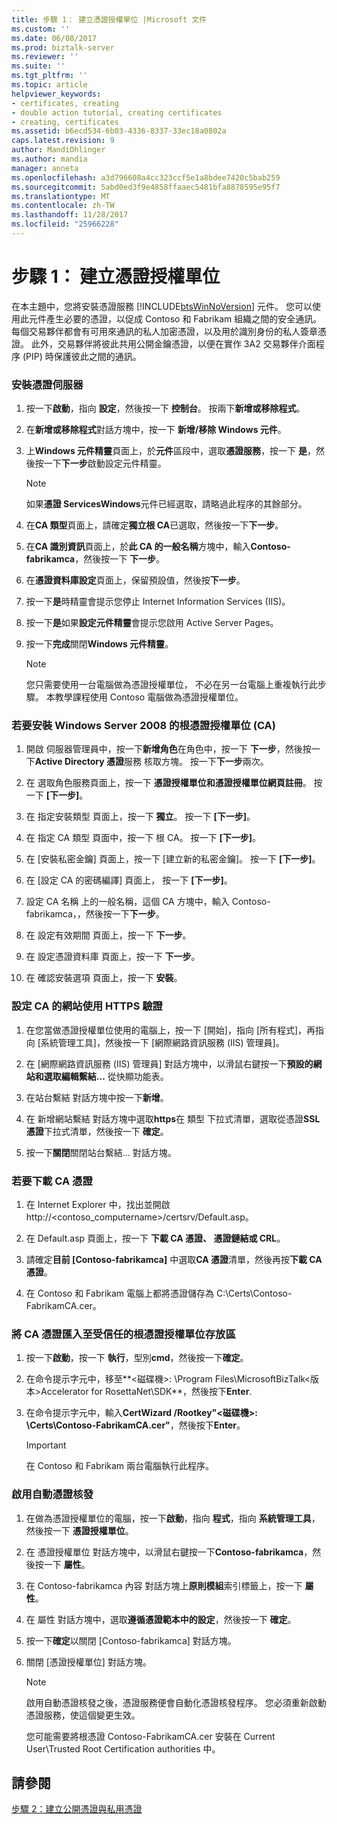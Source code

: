 ```yaml
---
title: 步驟 1： 建立憑證授權單位 |Microsoft 文件
ms.custom: ''
ms.date: 06/08/2017
ms.prod: biztalk-server
ms.reviewer: ''
ms.suite: ''
ms.tgt_pltfrm: ''
ms.topic: article
helpviewer_keywords:
- certificates, creating
- double action tutorial, creating certificates
- creating, certificates
ms.assetid: b6ecd534-6b03-4336-8337-33ec18a0802a
caps.latest.revision: 9
author: MandiOhlinger
ms.author: mandia
manager: anneta
ms.openlocfilehash: a3d796608a4cc323ccf5e1a8bdee7420c5bab259
ms.sourcegitcommit: 5abd0ed3f9e4858ffaaec5481bfa8878595e95f7
ms.translationtype: MT
ms.contentlocale: zh-TW
ms.lasthandoff: 11/28/2017
ms.locfileid: "25966228"
---
```

# <a name="step-1-creating-a-certification-authority"></a>步驟 1： 建立憑證授權單位
在本主題中，您將安裝憑證服務 [!INCLUDE[btsWinNoVersion](../../includes/btswinnoversion-md.md)] 元件。 您可以使用此元件產生必要的憑證，以促成 Contoso 和 Fabrikam 組織之間的安全通訊。 每個交易夥伴都會有可用來通訊的私人加密憑證，以及用於識別身份的私人簽章憑證。 此外，交易夥伴將彼此共用公開金鑰憑證，以便在實作 3A2 交易夥伴介面程序 (PIP) 時保護彼此之間的通訊。  
  
### <a name="to-install-the-certificate-server"></a>安裝憑證伺服器  
  
1.  按一下**啟動**，指向 **設定**，然後按一下 **控制台**。 按兩下**新增或移除程式**。  
  
2.  在**新增或移除程式**對話方塊中，按一下 **新增/移除 Windows 元件**。  
  
3.  上**Windows 元件精靈**頁面上，於**元件**區段中，選取**憑證服務**，按一下 **是**，然後按一下**下一步**啟動設定元件精靈。  
  
    > [!NOTE]
    >  如果**憑證 ServicesWindows**元件已經選取，請略過此程序的其餘部分。  
  
4.  在**CA 類型**頁面上，請確定**獨立根 CA**已選取，然後按一下**下一步**。  
  
5.  在**CA 識別資訊**頁面上，於**此 CA 的一般名稱**方塊中，輸入**Contoso-fabrikamca**，然後按一下 **下一步**。  
  
6.  在**憑證資料庫設定**頁面上，保留預設值，然後按**下一步**。  
  
7.  按一下**是**時精靈會提示您停止 Internet Information Services (IIS)。  
  
8.  按一下**是**如果**設定元件精靈**會提示您啟用 Active Server Pages。  
  
9. 按一下**完成**關閉**Windows 元件精靈**。  
  
    > [!NOTE]
    >  您只需要使用一台電腦做為憑證授權單位， 不必在另一台電腦上重複執行此步驟。 本教學課程使用 Contoso 電腦做為憑證授權單位。  
  
### <a name="to-install-a-root-certification-authority-ca-for-windows-server-2008"></a>若要安裝 Windows Server 2008 的根憑證授權單位 (CA)  
  
1.  開啟 伺服器管理員中，按一下**新增角色**在角色中，按一下 **下一步**，然後按一下**Active Directory 憑證**服務 核取方塊。 按一下**下一步**兩次。  
  
2.  在 選取角色服務頁面上，按一下 **憑證授權單位和憑證授權單位網頁註冊**。 按一下 **[下一步]**。  
  
3.  在 指定安裝類型 頁面上，按一下 **獨立**。 按一下 **[下一步]**。  
  
4.  在 指定 CA 類型 頁面中，按一下 根 CA。 按一下 **[下一步]**。  
  
5.  在 [安裝私密金鑰] 頁面上，按一下 [建立新的私密金鑰]。 按一下 **[下一步]**。  
  
6.  在 [設定 CA 的密碼編譯] 頁面上， 按一下 **[下一步]**。  
  
7.  設定 CA 名稱 上的一般名稱，這個 CA 方塊中，輸入 Contoso-fabrikamca，，然後按一下**下一步**。  
  
8.  在 設定有效期間 頁面上，按一下 **下一步**。  
  
9. 在 設定憑證資料庫 頁面上，按一下 **下一步**。  
  
10. 在 確認安裝選項 頁面上，按一下 **安裝**。  
  
### <a name="configuring-the-web-site-for-the-ca-to-use-https-authentication"></a>設定 CA 的網站使用 HTTPS 驗證  
  
1.  在您當做憑證授權單位使用的電腦上，按一下 [開始]，指向 [所有程式]，再指向 [系統管理工具]，然後按一下 [網際網路資訊服務 (IIS) 管理員]。  
  
2.  在 [網際網路資訊服務 (IIS) 管理員] 對話方塊中，以滑鼠右鍵按一下**預設的網站和選取編輯繫結...** 從快顯功能表。  
  
3.  在站台繫結 對話方塊中按一下**新增**。  
  
4.  在 新增網站繫結 對話方塊中選取**https**在 類型 下拉式清單，選取從憑證**SSL 憑證**下拉式清單，然後按一下 **確定**。  
  
5.  按一下**關閉**關閉站台繫結... 對話方塊。  
  
### <a name="to-download-the-ca-certificate"></a>若要下載 CA 憑證  
  
1.  在 Internet Explorer 中，找出並開啟 http://<contoso_computername>/certsrv/Default.asp。  
  
2.  在 Default.asp 頁面上，按一下 **下載 CA 憑證、 憑證鏈結或 CRL**。  
  
3.  請確定**目前 [Contoso-fabrikamca]** 中選取**CA 憑證**清單，然後再按**下載 CA 憑證**。  
  
4.  在 Contoso 和 Fabrikam 電腦上都將憑證儲存為 C:\Certs\Contoso-FabrikamCA.cer。  
  
### <a name="to-import-the-ca-certificate-to-the-trusted-root-certification-authorities-store"></a>將 CA 憑證匯入至受信任的根憑證授權單位存放區  
  
1.  按一下**啟動**，按一下 **執行**，型別**cmd**，然後按一下**確定**。  
  
2.  在命令提示字元中，移至**\<磁碟機\>: \Program Files\MicrosoftBizTalk\<版本\>Accelerator for RosettaNet\SDK**，然後按下**Enter**.  
  
3.  在命令提示字元中，輸入**CertWizard /Rootkey"\<磁碟機\>: \Certs\Contoso-FabrikamCA.cer"**，然後按下**Enter**。  
  
    > [!IMPORTANT]
    >  在 Contoso 和 Fabrikam 兩台電腦執行此程序。  
  
### <a name="to-enable-automatic-certificate-issuing"></a>啟用自動憑證核發  
  
1.  在做為憑證授權單位的電腦，按一下**啟動**，指向 **程式**，指向 **系統管理工具**，然後按一下  **憑證授權單位**。  
  
2.  在 憑證授權單位 對話方塊中，以滑鼠右鍵按一下**Contoso-fabrikamca**，然後按一下 **屬性**。  
  
3.  在 Contoso-fabrikamca 內容 對話方塊上**原則模組**索引標籤上，按一下 **屬性**。  
  
4.  在 屬性 對話方塊中，選取**遵循憑證範本中的設定**，然後按一下 **確定**。  
  
5.  按一下**確定**以關閉 [Contoso-fabrikamca] 對話方塊。  
  
6.  關閉 [憑證授權單位] 對話方塊。  
  
    > [!NOTE]
    >  啟用自動憑證核發之後，憑證服務便會自動化憑證核發程序。 您必須重新啟動憑證服務，使這個變更生效。  
    >   
    >  您可能需要將根憑證 Contoso-FabrikamCA.cer 安裝在 Current User\Trusted Root Certification authorities 中。  
  
## <a name="see-also"></a>請參閱  
 [步驟 2：建立公開憑證與私用憑證](../../adapters-and-accelerators/accelerator-rosettanet/step-2-creating-public-and-private-certificates.md)